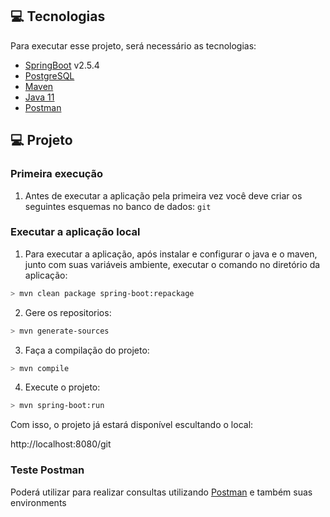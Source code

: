 ## 💻  Tecnologias

Para executar esse projeto, será necessário as tecnologias:

- [SpringBoot](https://spring.io/projects/spring-boot) v2.5.4
- [PostgreSQL](https://www.postgresql.org/download/)
- [Maven](https://maven.apache.org/download.cgi)
- [Java 11](https://www.java.com/pt-BR/download/help/index_installing.html)
- [Postman](https://www.postman.com/)

## 💻 Projeto

### Primeira execução

1. Antes de executar a aplicação pela primeira vez você deve criar os seguintes esquemas no banco de dados: `git`

### Executar a aplicação local

1. Para executar a aplicação, após instalar e configurar o java e o maven, junto com suas variáveis ambiente, executar o comando no diretório da aplicação:

```bash
> mvn clean package spring-boot:repackage
```

2. Gere os repositorios:

```bash
> mvn generate-sources
```

3. Faça a compilação do projeto:

```bash
> mvn compile
```

4. Execute o projeto:

```bash
> mvn spring-boot:run
```

Com isso, o projeto já estará disponível escultando o local:

http://localhost:8080/git

### Teste Postman

Poderá utilizar para realizar consultas utilizando [Postman](src/test/resources/GIT.postman_collection.json)
e também suas environments